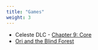 ```yaml
---
title: "Games"
weight: 3
---
```


<ul>
    <li>
        Celeste DLC -
        <a 
            href="https://celestegame.fandom.com/wiki/Chapter_9:_Farewell"
            target="_blank"
        >Chapter 9: Core</a>
    </li>
    <li>
        <a
            href="https://store.steampowered.com/app/261570/Ori_and_the_Blind_Forest/"
            target="_blank"
        >
            Ori and the Blind Forest
        </a>
    </li>
</ul>
